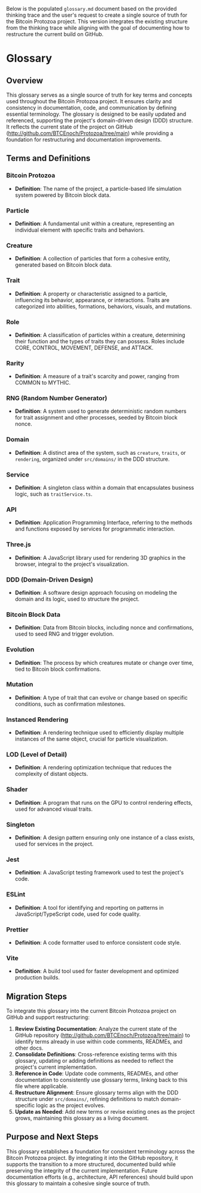 Below is the populated `glossary.md` document based on the provided thinking trace and the user's request to create a single source of truth for the Bitcoin Protozoa project. This version integrates the existing structure from the thinking trace while aligning with the goal of documenting how to restructure the current build on GitHub.


# Glossary

## Overview
This glossary serves as a single source of truth for key terms and concepts used throughout the Bitcoin Protozoa project. It ensures clarity and consistency in documentation, code, and communication by defining essential terminology. The glossary is designed to be easily updated and referenced, supporting the project's domain-driven design (DDD) structure. It reflects the current state of the project on GitHub (http://github.com/BTCEnoch/Protozoa/tree/main) while providing a foundation for restructuring and documentation improvements.

## Terms and Definitions

### Bitcoin Protozoa
- **Definition**: The name of the project, a particle-based life simulation system powered by Bitcoin block data.

### Particle
- **Definition**: A fundamental unit within a creature, representing an individual element with specific traits and behaviors.

### Creature
- **Definition**: A collection of particles that form a cohesive entity, generated based on Bitcoin block data.

### Trait
- **Definition**: A property or characteristic assigned to a particle, influencing its behavior, appearance, or interactions. Traits are categorized into abilities, formations, behaviors, visuals, and mutations.

### Role
- **Definition**: A classification of particles within a creature, determining their function and the types of traits they can possess. Roles include CORE, CONTROL, MOVEMENT, DEFENSE, and ATTACK.

### Rarity
- **Definition**: A measure of a trait's scarcity and power, ranging from COMMON to MYTHIC.

### RNG (Random Number Generator)
- **Definition**: A system used to generate deterministic random numbers for trait assignment and other processes, seeded by Bitcoin block nonce.

### Domain
- **Definition**: A distinct area of the system, such as `creature`, `traits`, or `rendering`, organized under `src/domains/` in the DDD structure.

### Service
- **Definition**: A singleton class within a domain that encapsulates business logic, such as `traitService.ts`.

### API
- **Definition**: Application Programming Interface, referring to the methods and functions exposed by services for programmatic interaction.

### Three.js
- **Definition**: A JavaScript library used for rendering 3D graphics in the browser, integral to the project's visualization.

### DDD (Domain-Driven Design)
- **Definition**: A software design approach focusing on modeling the domain and its logic, used to structure the project.

### Bitcoin Block Data
- **Definition**: Data from Bitcoin blocks, including nonce and confirmations, used to seed RNG and trigger evolution.

### Evolution
- **Definition**: The process by which creatures mutate or change over time, tied to Bitcoin block confirmations.

### Mutation
- **Definition**: A type of trait that can evolve or change based on specific conditions, such as confirmation milestones.

### Instanced Rendering
- **Definition**: A rendering technique used to efficiently display multiple instances of the same object, crucial for particle visualization.

### LOD (Level of Detail)
- **Definition**: A rendering optimization technique that reduces the complexity of distant objects.

### Shader
- **Definition**: A program that runs on the GPU to control rendering effects, used for advanced visual traits.

### Singleton
- **Definition**: A design pattern ensuring only one instance of a class exists, used for services in the project.

### Jest
- **Definition**: A JavaScript testing framework used to test the project's code.

### ESLint
- **Definition**: A tool for identifying and reporting on patterns in JavaScript/TypeScript code, used for code quality.

### Prettier
- **Definition**: A code formatter used to enforce consistent code style.

### Vite
- **Definition**: A build tool used for faster development and optimized production builds.

## Migration Steps
To integrate this glossary into the current Bitcoin Protozoa project on GitHub and support restructuring:
1. **Review Existing Documentation**: Analyze the current state of the GitHub repository (http://github.com/BTCEnoch/Protozoa/tree/main) to identify terms already in use within code comments, READMEs, and other docs.
2. **Consolidate Definitions**: Cross-reference existing terms with this glossary, updating or adding definitions as needed to reflect the project's current implementation.
3. **Reference in Code**: Update code comments, READMEs, and other documentation to consistently use glossary terms, linking back to this file where applicable.
4. **Restructure Alignment**: Ensure glossary terms align with the DDD structure under `src/domains/`, refining definitions to match domain-specific logic as the project evolves.
5. **Update as Needed**: Add new terms or revise existing ones as the project grows, maintaining this glossary as a living document.

## Purpose and Next Steps
This glossary establishes a foundation for consistent terminology across the Bitcoin Protozoa project. By integrating it into the GitHub repository, it supports the transition to a more structured, documented build while preserving the integrity of the current implementation. Future documentation efforts (e.g., architecture, API references) should build upon this glossary to maintain a cohesive single source of truth.

